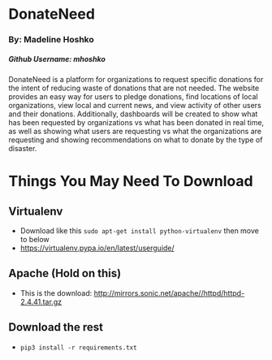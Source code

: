 # DonateNeed

### By: Madeline Hoshko
##### Github Username: mhoshko

DonateNeed is a platform for organizations to request specific donations for the intent of reducing waste of donations that are not needed. The website provides an easy way for users to pledge donations, find locations of local organizations, view local and current news, and view activity of other users and their donations. Additionally, dashboards will be created to show what has been requested by organizations vs what has been donated in real time, as well as showing what users are requesting vs what the organizations are requesting and showing recommendations on what to donate by the type of disaster.




# Things You May Need To Download

## Virtualenv
* Download like this ```sudo apt-get install python-virtualenv``` then move to below
* https://virtualenv.pypa.io/en/latest/userguide/
## Apache (Hold on this)
* This is the download: http://mirrors.sonic.net/apache//httpd/httpd-2.4.41.tar.gz
## Download the rest
* ```pip3 install -r requirements.txt```
